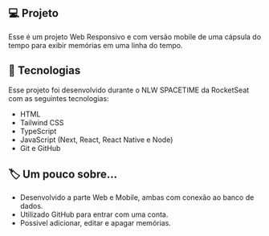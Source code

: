 <p align="center">
  </p>

  ## 💻 Projeto
  Esse é um projeto Web Responsivo e com versão mobile de uma cápsula do tempo para exibir memórias em uma linha do tempo.

  ## 🚀 Tecnologias
  Esse projeto foi desenvolvido durante o NLW SPACETIME da RocketSeat com as seguintes tecnologias:

  - HTML
  - Tailwind CSS
  - TypeScript
  - JavaScript (Next, React, React Native e Node)
  - Git e GitHub

  ## 🏷️ Um pouco sobre...
  - Desenvolvido a parte Web e Mobile, ambas com conexão ao banco de dados.
  - Utilizado GitHub para entrar com uma conta.
  - Possivel adicionar, editar e apagar memórias.
